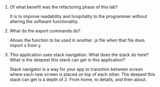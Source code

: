 1. Of what benefit was the refactoring phase of this lab?

   It is to improve readability and hospitality to the programmer without altering the software functionality.

2. What do the export commands do?

   Allows the function to be used in another .js file when that file does import x from y.

3. This application uses stack navigation. What does the stack do here? What is the deepest this stack can get in this application?

   Stack navigator is a way for your app to transition between screen where each new screen is placed on top of each other. The deepest this stack can get is a depth of 2. From home, to details, and then about.
